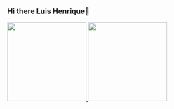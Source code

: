 ### Hi there Luis Henrique👋

<div style="display:flex">
 <div>
  <a href="https://github.com/luis-hviana">
  <img height="180em" src="https://github-readme-stats.vercel.app/api?username=luis-hviana&show_icons=true&theme=dracula&include_all_commits=true&count_private=true"/>
  <img height="180em" src="https://github-readme-stats.vercel.app/api/top-langs/?username=luis-hviana&layout=compact&langs_count=16&theme=dracula"/>
<div>
